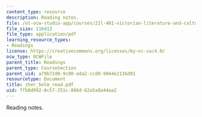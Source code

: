 ```yaml
---
content_type: resource
description: Reading notes.
file: /ol-ocw-studio-app/courses/21l-481-victorian-literature-and-culture-spring-2003/ffb8d9928c57251c866d62a5a8a44aa2_sher_holm_read.pdf
file_size: 116413
file_type: application/pdf
learning_resource_types:
- Readings
license: https://creativecommons.org/licenses/by-nc-sa/4.0/
ocw_type: OCWFile
parent_title: Readings
parent_type: CourseSection
parent_uid: a79b72d0-9c80-eda2-ccd0-9944e213bd91
resourcetype: Document
title: sher_holm_read.pdf
uid: ffb8d992-8c57-251c-866d-62a5a8a44aa2
---
```

Reading notes.